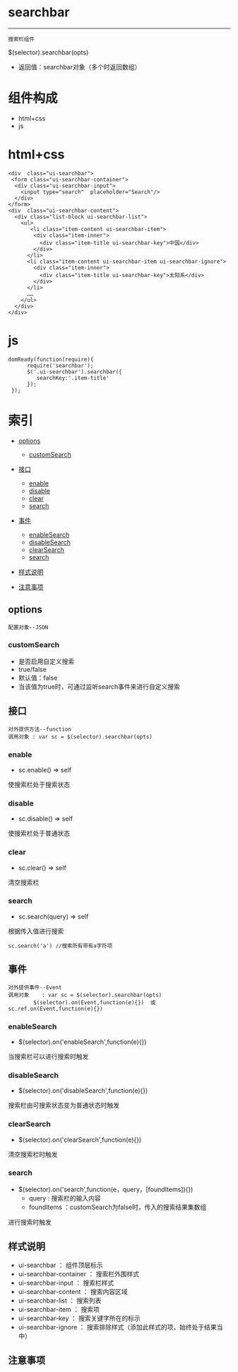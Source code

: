 
# searchbar
***
	搜索栏组件

$(selector).searchbar(opts) 

*	返回值：searchbar对象（多个时返回数组）

# 组件构成

* html+css
* js

# html+css
	<div  class="ui-searchbar">
     <form class="ui-searchbar-container">
      <div class="ui-searchbar-input">
        <input type="search"  placeholder="Search"/>
      </div>
    </form>
    <div  class="ui-searchbar-content">
      <div class="list-block ui-searchbar-list">
        <ul>
           <li class="item-content ui-searchbar-item">
            <div class="item-inner"> 
              <div class="item-title ui-searchbar-key">中国</div>
            </div>
          </li>
          <li class="item-content ui-searchbar-item ui-searchbar-ignore">
            <div class="item-inner"> 
              <div class="item-title ui-searchbar-key">太阳系</div>
            </div>
          </li>
          ……
        </ul>
      </div>
    </div>
  </div>

# js
	domReady(function(require){
          require('searchbar');
          $('.ui-searchbar').searchbar({
             searchKey:'.item-title'
          });
     });

# 索引
*	[options](#options)
	-	[customSearch](#customSearch)

*	[接口](#接口)
	-	[enable](#enable)
	-	[disable](#disable)
	-	[clear](#clear)
	-	[search](#search)

*	[事件](#事件)
	-	[enableSearch](#enableSearch)
	-	[disableSearch](#disableSearch)
	-	[clearSearch](#clearSearch)
	-	[search](#searchEvent)
	
*	[样式说明](#样式说明)
*	[注意事项](#注意事项)


## <div id="options">options</div>
	配置对象--JSON

### <div id="customSearch">customSearch</div>

*	是否启用自定义搜索
*	true/false 
*	默认值：false
*	当该值为true时，可通过监听search事件来进行自定义搜索


## <div id="接口">接口</div>
	对外提供方法--function
	调用对象 : var sc = $(selector).searchbar(opts)

###  <div id="enable">enable</div>
	
*	sc.enable()   ⇒ self

使搜索栏处于搜索状态

###  <div id="disable">disable</div>
	
*	sc.disable()   ⇒ self

使搜索栏处于普通状态

###  <div id="clear">clear</div>
	
*	sc.clear()   ⇒ self

清空搜索栏

###  <div id="search">search</div>
	
*	sc.search(query)   ⇒ self

根据传入值进行搜索
	
	sc.search('a') //搜索所有带有a字符项

## <div id="事件">事件</div>
	对外提供事件--Event
	调用对象	: var sc = $(selector).searchbar(opts)
			$(selector).on(Event,function(e){})  或  sc.ref.on(Event,function(e){})

###  <div id="enableSearch">enableSearch</div>
	
*	$(selector).on('enableSearch',function(e){})

当搜索栏可以进行搜索时触发

###  <div id="disableSearch">disableSearch</div>
	
*	$(selector).on('disableSearch',function(e){})

搜索栏由可搜索状态变为普通状态时触发

###  <div id="clearSearch">clearSearch</div>
	
*	$(selector).on('clearSearch',function(e){})

清空搜索栏时触发

###  <div id="searchEvent">search</div>
	
*	$(selector).on('search',function(e，query，[foundItems]){})
	-	query : 搜索栏的输入内容
	-	foundItems ：customSearch为false时，传入的搜索结果集数组

进行搜索时触发

## <div id="样式说明">样式说明</div>

*	ui-searchbar ： 组件顶层标示
*	ui-searchbar-container ： 搜索栏外围样式
*	ui-searchbar-input ： 搜索栏样式
*	ui-searchbar-content ： 搜索内容区域
*	ui-searchbar-list ： 搜索列表
*	ui-searchbar-item ： 搜索项
*	ui-searchbar-key ： 搜索关键字所在的标示
*	ui-searchbar-ignore ： 搜索排除样式（添加此样式的项，始终处于结果当中）

## <div id="注意事项">注意事项</div>
